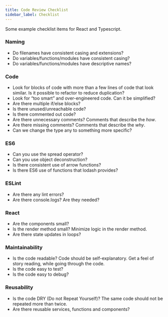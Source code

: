 ```yaml
---
title: Code Review Checklist
sidebar_label: Checklist
---
```


Some example checklist items for React and Typescript.

### Naming
 * Do filenames have consistent casing and extensions?
 * Do variables/functions/modules have consistent casing?
 * Do variables/functions/modules have descriptive names?

### Code
 * Look for blocks of code  with more than a few lines of code that look similar. Is it possible to refactor to reduce duplication?
 * Look for “too smart” and over-engineered code. Can it be simplified?
 * Are there multiple if/else blocks?  
 * Is there unused/unreachable code?
 * Is there commented out code?
 * Are there unnecessary comments? Comments that describe the _how_.
 * Are there missing comments? Comments that describe the _why_.
 * Can we change the type any to something more specific?

### ES6
 * Can you use the spread operator?
 * Can you use object deconstruction?
 * Is there consistent use of arrow functions?
 * Is there ES6 use of functions that lodash provides?

### ESLint
 * Are there any lint errors?
 * Are there console.logs? Are they needed?

### React
 * Are the components small?
 * Is the render method small? Minimize logic in the render method.
 * Are there state updates in loops?

### Maintainability
 * Is the code readable? Code should be self-explanatory. Get a feel of story reading, while going through the code.
 * Is the code easy to test? 
 * Is the code easy to debug?

### Reusability
 * Is the code DRY (Do not Repeat Yourself)? The same code should not be repeated more than twice.
 * Are there reusable services, functions and components?

